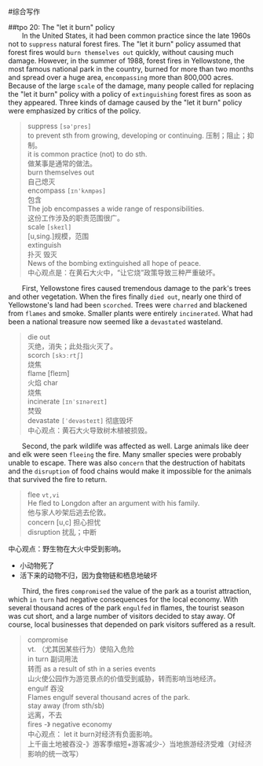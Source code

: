 #综合写作

##tpo 20: The "let it burn" policy  
&emsp;&emsp;In the United States, it had been common practice since the late 1960s not to `suppress` natural forest fires. The "let it burn" policy assumed that forest fires would `burn themselves out` quickly, without causing much damage. However, in the summer of 1988, forest fires in Yellowstone, the most famous national park in the country, burned for more than two months and spread over a huge area, `encompassing` more than 800,000 acres. Because of the large `scale` of the damage, many people called for replacing the "let it burn" policy with a policy of `extinguishing` forest fires as soon as they appeared. Three kinds of damage caused by the "let it burn" policy were emphasized by critics of the policy.  
> suppress `[sə'pres]`  
> to prevent sth from growing, developing or continuing. 压制；阻止；抑制。  
> it is common practice (not) to do sth.  
> 做某事是通常的做法。  
> burn themselves out  
> 自己熄灭  
> encompass `[ɪn'kʌmpəs]`  
> 包含  
> The job encompasses a wide range of responsibilities.  
> 这份工作涉及的职责范围很广。  
> scale `[skeɪl]`  
> [u,sing.]规模，范围  
> extinguish  
> 扑灭
> 毁灭  
> News of the bombing extinguished all hope of peace.  
中心观点是：在黄石大火中，“让它烧”政策导致三种严重破坏。

&emsp;&emsp;First, Yellowstone fires caused tremendous damage to the park's trees and other vegetation. When the fires finally `died out`, nearly one third of Yellowstone's land had been `scorched`. Trees were `charred` and blackened from `flames` and smoke. Smaller plants were entirely `incinerated`. What had been a national treasure now seemed like a `devastated` wasteland.  
> die out  
> 灭绝，消失；此处指火灭了。  
> scorch `[skɔːrtʃ]`  
> 烧焦  
> flame [fleɪm]  
> 火焰
> char  
> 烧焦  
> incinerate `[ɪnˈsɪnəreɪt]`  
> 焚毁  
> devastate  `[ˈdevəsteɪt]`
> 彻底毁坏  
中心观点：黄石大火导致树木植被损毁。  

&emsp;&emsp;Second, the park wildlife was affected as well. Large animals like deer and elk were seen `fleeing` the fire. Many smaller species were probably unable to escape. There was also `concern` that the destruction of habitats and the `disruption` of food chains would make it impossible for the animals that survived the fire to return.  
> flee `vt,vi`  
> He fled to Longdon after an argument with his family.  
> 他与家人吵架后逃去伦敦。  
> concern [u,c]
> 担心担忧  
> disruption 
> 扰乱；中断

中心观点：野生物在大火中受到影响。  
- 小动物死了  
- 活下来的动物不归，因为食物链和栖息地破坏

&emsp;&emsp;Third, the fires `compromised` the value of the park as a tourist attraction, which `in turn` had negative consequences for the local economy. With several thousand acres of the park `engulfed` in flames, the tourist season was cut short, and a large number of visitors decided to stay away. Of course, local businesses that depended on park visitors suffered as a result.  
> compromise  
> vt. （尤其因某些行为）使陷入危险  
> in turn 副词用法  
> 转而 as a result of sth in a series events  
> 山火使公园作为游览景点的价值受到威胁，转而影响当地经济。  
> engulf 吞没  
> Flames engulf several thousand acres of the park.  
> stay away (from sth/sb)  
> 远离，不去  
> fires -》 negative economy  
 中心观点： let it burn对经济有负面影响。  
 上千亩土地被吞没-》游客季缩短+游客减少-〉当地旅游经济受难（对经济影响的统一改写）  